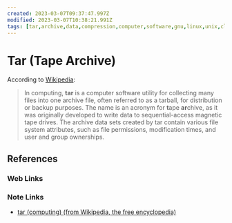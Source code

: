 ```yaml
---
created: 2023-03-07T09:37:47.997Z
modified: 2023-03-07T10:38:21.991Z
tags: [tar,archive,data,compression,computer,software,gnu,linux,unix,cli]
---
```

# Tar (Tape Archive)

According to [Wikipedia][tar-wiki]:

>In computing,
>**tar** is a computer software utility for collecting many files into one archive file,
>often referred to as a tarball,
>for distribution or backup purposes.
>The name is an acronym for **t**ape **ar**chive,
>as it was originally developed to write data to sequential-access magnetic tape drives.
>The archive data sets created by tar contain various file system attributes,
>such as file permissions, modification times, and user and group ownerships.

## References

### Web Links

<!-- Hidden References -->

### Note Links

* [tar (computing) (from Wikipedia, the free encyclopedia)][tar-wiki]

<!-- Hidden References -->
[tar-wiki]: https://en.wikipedia.org/wiki/Tar_(computing) "tar (computing) (from Wikipedia, the free encyclopedia)"
